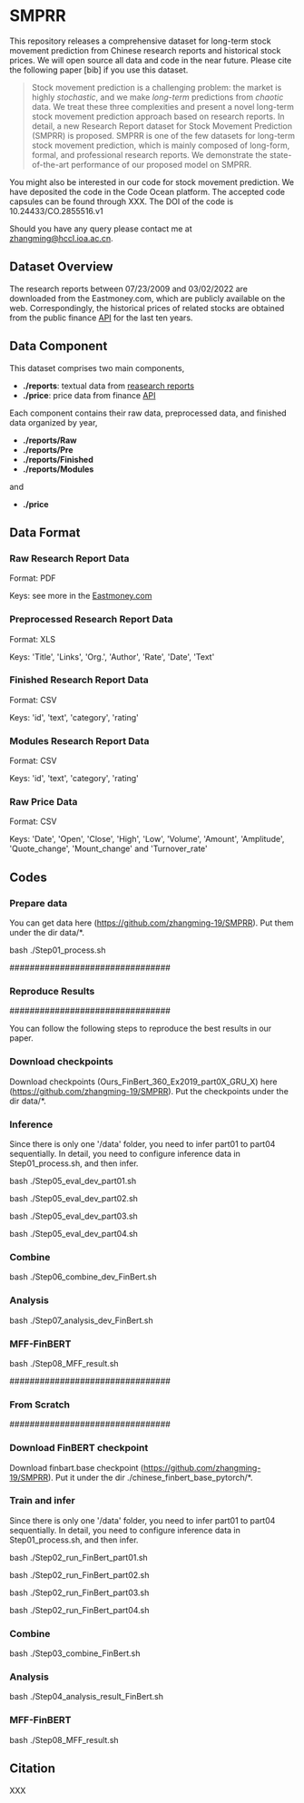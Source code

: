 # SMPRR
This repository releases a comprehensive dataset for long-term stock movement prediction from Chinese research reports and historical stock prices. We will open source all data and code in the near future. Please cite the following paper [bib] if you use this dataset.


> Stock movement prediction is a challenging problem: the market is highly *stochastic*, and we make *long-term* predictions from *chaotic* data. We treat these three complexities and present a novel long-term stock movement prediction approach based on research reports. In detail, a new Research Report dataset for Stock Movement Prediction (SMPRR) is proposed. SMPRR is one of the few datasets for long-term stock movement prediction, which is mainly composed of long-form, formal, and professional research reports. We demonstrate the state-of-the-art performance of our proposed model on SMPRR.

You might also be interested in our code for stock movement prediction. We have deposited the code in the Code Ocean platform. The accepted code capsules can be found through XXX. The DOI of the code is 10.24433/CO.2855516.v1

Should you have any query please contact me at [zhangming@hccl.ioa.ac.cn](mailto:zhangming@hccl.ioa.ac.cn).

## Dataset Overview
The research reports between 07/23/2009 and 03/02/2022 are downloaded from the Eastmoney.com, which are publicly available on the web. Correspondingly, the historical prices of related stocks are obtained from the public finance [API](https://tushare.pro/) for the last ten years.

## Data Component
This dataset comprises two main components,

* **./reports**: textual data from [reasearch reports](https://data.eastmoney.com/)
* **./price**: price data from finance [API](https://tushare.pro/)

Each component contains their raw data, preprocessed data, and finished data organized by year,

* **./reports/Raw**
* **./reports/Pre**
* **./reports/Finished**
* **./reports/Modules**

and

* **./price**

## Data Format

### Raw Research Report Data
Format: PDF

Keys: see more in the [Eastmoney.com](https://data.eastmoney.com/)

### Preprocessed Research Report Data
Format: XLS

Keys: 'Title', 'Links', 'Org.', 'Author', 'Rate', 'Date', 'Text'

### Finished Research Report Data
Format: CSV

Keys: 'id', 'text', 'category', 'rating'

### Modules Research Report Data
Format: CSV 

Keys: 'id', 'text', 'category', 'rating'

### Raw Price Data
Format: CSV 

Keys: 'Date', 'Open', 'Close', 'High', 'Low', 'Volume', 'Amount', 'Amplitude', 'Quote_change', 'Mount_change' and 'Turnover_rate'

## Codes
 ### Prepare data 
 You can get data here (https://github.com/zhangming-19/SMPRR). Put them under the dir data/*.

bash ./Step01_process.sh

################################

### Reproduce Results 

################################

You can follow the following steps to reproduce the best results in our paper.

### Download checkpoints 
 Download checkpoints (Ours_FinBert_360_Ex2019_part0X_GRU_X) here (https://github.com/zhangming-19/SMPRR). Put the checkpoints under the dir data/*.

### Inference 
 Since there is only one '/data' folder, you need to infer part01 to part04 sequentially. In detail, you need to configure inference data in Step01_process.sh, and then infer.

bash ./Step05_eval_dev_part01.sh

bash ./Step05_eval_dev_part02.sh

bash ./Step05_eval_dev_part03.sh

bash ./Step05_eval_dev_part04.sh

### Combine 
bash ./Step06_combine_dev_FinBert.sh

### Analysis 
bash ./Step07_analysis_dev_FinBert.sh

### MFF-FinBERT 
bash ./Step08_MFF_result.sh

################################

### From Scratch 

################################

### Download FinBERT checkpoint
 Download finbart.base checkpoint (https://github.com/zhangming-19/SMPRR). Put it under the dir ./chinese_finbert_base_pytorch/*.

### Train and infer 
 Since there is only one '/data' folder, you need to infer part01 to part04 sequentially. In detail, you need to configure inference data in Step01_process.sh, and then infer.

 bash ./Step02_run_FinBert_part01.sh

 bash ./Step02_run_FinBert_part02.sh

 bash ./Step02_run_FinBert_part03.sh

 bash ./Step02_run_FinBert_part04.sh

### Combine 
 bash ./Step03_combine_FinBert.sh

### Analysis 
 bash ./Step04_analysis_result_FinBert.sh

### MFF-FinBERT 
 bash ./Step08_MFF_result.sh

## Citation
XXX




